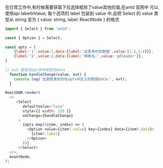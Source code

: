 

在日常工作中,有时候需要获取下拉选择框除了value其他的值,在antd 官网中 可以使用api labelInValue; 每个选项的 label 包装到 value 中,会把 Select 的 value 类型从 string 变为 { value: string, label: ReactNode } 的格式

```js
import { Select } from 'antd';
 
const { Option } = Select;
 
const opts = [
    {label:'1',value:1,data:{label:'这里用你的数据',value:[1,2,3,4]}},
    {label:'2',value:2,data:{label:'博客名:',value:'qdleader'}},
]
 
// evt 就是在opt中中绑定的data
  function handleChange(value, evt) {
    console.log('这里能拿到你在opts中定义的数据data:', evt);
  }
 
ReactDOM.render(
  <>
     <Select
        defaultValue="lucy"
        style={{ width: 120 }}
        onChange={handleChange}
      >
        {opts.map((item, index) => (
          <Option value={item?.value} key={index} data={item?.data}>
            {item?.label}
          </Option>
        ))}
      </Select>
  </>,
  mountNode,
);

```